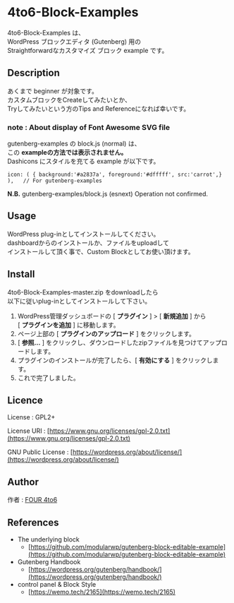 4to6-Block-Examples
===
4to6-Block-Examples は、  
WordPress ブロックエディタ (Gutenberg) 用の  
Straightforwardなカスタマイズ ブロック example です。

## Description
あくまで beginner が対象です。  
カスタムブロックをCreateしてみたいとか、  
Tryしてみたいという方のTips and Referenceになれば幸いです。  

### note : About display of Font Awesome SVG file 
gutenberg-examples の block.js (normal) は、  
この **exampleの方法では表示されません。**    
Dashicons にスタイルを充てる example が以下です。
```
icon: ( { background:'#a2837a', foreground:'#dfffff', src:'carrot',} ),   // For gutenberg-examples
```
**N.B.** gutenberg-examples/block.js (esnext) Operation not confirmed. 
## Usage
WordPress plug-inとしてインストールしてください。  
dashboardからのインストールか、ファイルをuploadして  
インストールして頂く事で、Custom Blockとしてお使い頂けます。

## Install
4to6-Block-Examples-master.zip をdownloadしたら  
以下に従いplug-inとしてインストールして下さい。
1. WordPress管理ダッシュボードの [ **プラグイン** ] > [ **新規追加** ] から  
[ **プラグインを追加** ] に移動します。
1. ページ上部の [ **プラグインのアップロード** ] をクリックします。
1. [ **参照...** ] をクリックし、ダウンロードしたzipファイルを見つけてアップロードします。
1. プラグインのインストールが完了したら、[ **有効にする** ] をクリックします。
1. これで完了しました。

## Licence
License : GPL2+

License URI : [https://www.gnu.org/licenses/gpl-2.0.txt](https://www.gnu.org/licenses/gpl-2.0.txt)   

GNU Public License : [https://wordpress.org/about/license/](https://wordpress.org/about/license/) 

## Author

作者 : [FOUR 4to6](https://github.com/four4to6)

## References
- The underlying block
  - [https://github.com/modularwp/gutenberg-block-editable-example](https://github.com/modularwp/gutenberg-block-editable-example)
- Gutenberg Handbook
  - [https://wordpress.org/gutenberg/handbook/](https://wordpress.org/gutenberg/handbook/)
- control panel & Block Style
  - [https://wemo.tech/2165](https://wemo.tech/2165)
